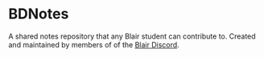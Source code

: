 # BDNotes
A shared notes repository that any Blair student can contribute to.
Created and maintained by members of of the [Blair Discord](https://discord.gg/RVR98UW).
